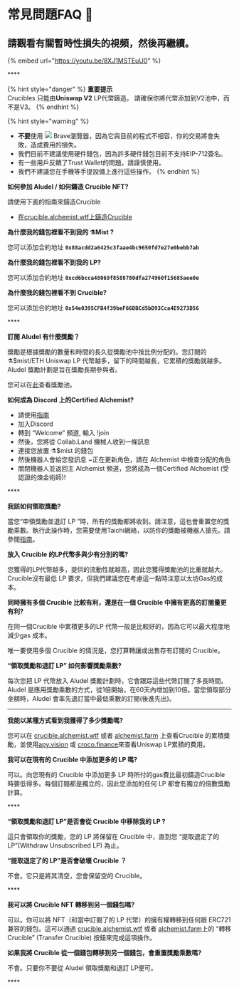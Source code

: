 # 常見問題FAQ 📖

## **請觀看有關暫時性損失的視頻，然後再繼續。**

{% embed url="https://youtu.be/8XJ1MSTEuU0" %}

\*\*\*\*

{% hint style="danger" %}
**重要提示**  
Crucibles 只能由**Uniswap V2** LP代幣鑄造。 請確保你將代幣添加到V2池中，而不是V3。
{% endhint %}

{% hint style="warning" %}
* **不要**使用 ![](../.gitbook/assets/brave.png) Brave瀏覽器，因為它與目前的程式不相容，你的交易將會失敗，造成費用的損失。
* 我們目前不建議使用硬件錢包，因為許多硬件錢包目前不支持EIP-712簽名。
* 有一些用戶反饋了Trust Wallet的問題。請謹慎使用。 
*  我們不建議您在手機等手提設備上進行這些操作。 
{% endhint %}

**如何參加 Aludel / 如何鑄造 Crucible NFT?**

請使用下面的指南來鑄造Crucible

* [在crucible.alchemist.wtf上鑄造Crucible](guides-crucible.alchemist.wtf/)



**為什麼我的錢包裡看不到我的 ⚗️Mist ?**

您可以添加合約地址 **`0x88acdd2a6425c3faae4bc9650fd7e27e0bebb7ab`** 



**為什麼我的錢包裡看不到我的 LP?**

您可以添加合約地址 **`0xcd6bcca48069f8588780dfa274960f15685aee0e`** 



**為什麼我的錢包裡看不到 Crucible?**

您可以添加合約地址 **`0x54e0395CFB4f39beF66DBCd5bD93Cca4E9273D56`** 

\*\*\*\*

**訂閱 Aludel 有什麼獎勵？**

獎勵是根據獎勵的數量和時間的長久從獎勵池中按比例分配的。您訂閱的⚗️$mist/ETH Uniswap LP 代幣越多，留下的時間越長，它累積的獎勵就越多。 Aludel 獎勵計劃是旨在獎勵長期參與者。

您可以在[此](https://etherscan.io/address/0x04108d6e9a51bec5170f8fd953a156cf754ba541)查看獎勵池。



**如何成為 Discord 上的Certified Alchemist?**

* 請使用[指南](how-to-become-a-certified-alchemist-on-discord.md)
* 加入Discord
* 轉到 “Welcome” 頻道, 輸入 !join
* 然後，您將從 Collab.Land 機械人收到一條訊息
* 連接您放置 ⚗️$mist 的錢包
* 然後機器人會給您發訊息 ~正在更新角色，請在 Alchemist 中檢查分配的角色
* 關閉機器人並返回主 Alchemist 頻道，您將成為一個Certified Alchemist \(受認證的煉金術師\)!

\*\*\*\*

**我該如何領取獎勵?**

當您“申領獎勵並退訂 LP ”時，所有的獎勵都將收到。請注意，這也會重置您的獎勵乘數。執行此操作時，您需要使用Taichi網絡，以防你的獎勵被機器人搶先。請參閱[指南]()。



**放入 Crucible 的LP代幣多與少有分別的嗎?**

您獲得的LP代幣越多，提供的流動性就越高，因此您獲得獎勵池的比重就越大。Crucible沒有最低 LP 要求，但我們建議您在考慮這一點時注意以太坊Gas的成本。



**同時擁有多個 Crucible 比較有利，還是在一個 Crucible 中擁有更高的訂閱量更有利?**

在同一個Crucible 中累積更多的LP 代幣一般是比較好的，因為它可以最大程度地減少gas 成本。

唯一要使用多個 Crucible 的情況是，您打算轉讓或出售存有訂閱的 Crucible。



**“領取獎勵和退訂 LP” 如何影響獎勵乘數?**

每次您把 LP 代幣放入  Aludel 獎勵計劃時，它會跟踪這些代幣訂閱了多長時間。 Aludel 是應用獎勵乘數的方式，從1倍開始，在60天內增加到10倍。當您領取部分金額時，Aludel 會率先退訂當中最低乘數的訂閱\(後進先出\)。

 ****

**我能以某種方式看到我獲得了多少獎勵嗎?**

您可以在 [crucible.alchemist.wtf](https://crucible.alchemist.wtf/) 或者 [alchemist.farm](https://alchemist.farm/) 上查看Crucible 的累積獎勵，並使用[apy.vision](https://apy.vision/) 或 [croco.finance](https://croco.finance/)來查看Uniswap LP累積的費用。



**我可以在現有的 Crucible 中添加更多的 LP 嗎?**

可以。向您現有的 Crucible 中添加更多 LP 時所付的gas費比最初鑄造Crucible 時要低得多。每個訂閱都是獨立的，因此您添加的任何 LP 都會有獨立的倍數獎勵計算。

\*\*\*\*

**“領取獎勵和退訂 LP”是否會從 Crucible 中移除我的 LP ?**

這只會領取你的獎勵，您的 LP 將保留在 Crucible 中，直到您 “提取退定了的 LP”\(Withdraw Unsubscribed LP\) 為止。



**“提取退定了的 LP”是否會破壞 Crucible ？**

不會。它只是將其清空，您會保留空的 Crucible。

\*\*\*\*

**我可以將 Crucible NFT 轉移到另一個錢包嗎?**

可以。你可以將 NFT（和當中訂閱了的 LP 代幣）的擁有權轉移到任何跟 ERC721 兼容的錢包。這可以通過 [crucible.alchemist.wtf](https://crucible.alchemist.wtf/) 或者 [alchemist.farm](https://alchemist.farm/)上的 “轉移 Crucible” \(Transfer Crucible\) 按鈕來完成這項操作。



**如果我將 Crucible 從一個錢包轉移到另一個錢包，會重置獎勵乘數嗎?**

不會。只要你不要從 Aludel 領取獎勵和退訂 LP便可。

\*\*\*\*

